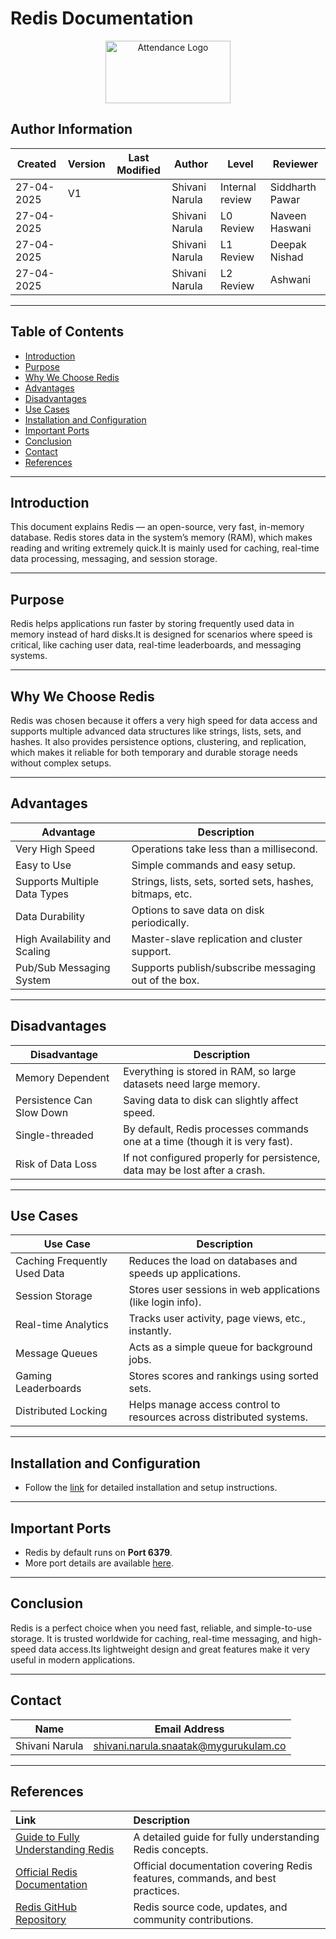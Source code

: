 # Redis Documentation

<p align="center">
  <img src="https://encrypted-tbn0.gstatic.com/images?q=tbn:ANd9GcQJrUIPz92r6o3cC76UZAYuU1vb7tmpCPmZAw&s" alt="Attendance Logo" height="100"width="200"/>
</p>

## Author Information

| **Created**       | **Version** | **Last Modified** | **Author**        | **Level**            | **Reviewer**  |
|--------------------|-------------|-------------------|-------------------|----------------------|---------------|
|   27-04-2025       |     V1      |                   |  Shivani Narula   | Internal review      | Siddharth Pawar |
|   27-04-2025       |             |                   |  Shivani Narula   | L0 Review            | Naveen Haswani |
|   27-04-2025       |             |                   |  Shivani Narula   | L1 Review            | Deepak Nishad |
|   27-04-2025       |             |                   |  Shivani Narula   | L2 Review            | Ashwani |

---

## Table of Contents

- [Introduction](#introduction)
- [Purpose](#purpose)
- [Why We Choose Redis](#why-we-choose-redis)
- [Advantages](#advantages)
- [Disadvantages](#disadvantages)
- [Use Cases](#use-cases)
- [Installation and Configuration](#installation-and-configuration)
- [Important Ports](#important-ports)
- [Conclusion](#conclusion)
- [Contact](#contact)
- [References](#references)

---

## Introduction

This document explains Redis — an open-source, very fast, in-memory database. Redis stores data in the system’s memory (RAM), which makes reading and writing extremely quick.It is mainly used for caching, real-time data processing, messaging, and session storage.

---

## Purpose

Redis helps applications run faster by storing frequently used data in memory instead of hard disks.It is designed for scenarios where speed is critical, like caching user data, real-time leaderboards, and messaging systems.

---

## Why We Choose Redis

Redis was chosen because it offers a very high speed for data access and supports multiple advanced data structures like strings, lists, sets, and hashes. It also provides persistence options, clustering, and replication, which makes it reliable for both temporary and durable storage needs without complex setups.

---

## Advantages

| **Advantage**                    | **Description**                                                                 |
|-----------------------------------|---------------------------------------------------------------------------------|
| Very High Speed                  | Operations take less than a millisecond.                                        |
| Easy to Use                      | Simple commands and easy setup.                                                 |
| Supports Multiple Data Types     | Strings, lists, sets, sorted sets, hashes, bitmaps, etc.                        |
| Data Durability                  | Options to save data on disk periodically.                                      |
| High Availability and Scaling    | Master-slave replication and cluster support.                                  |
| Pub/Sub Messaging System         | Supports publish/subscribe messaging out of the box.                           |

---

## Disadvantages

| **Disadvantage**                  | **Description**                                                                 |
|-----------------------------------|---------------------------------------------------------------------------------|
| Memory Dependent                  | Everything is stored in RAM, so large datasets need large memory.               |
| Persistence Can Slow Down         | Saving data to disk can slightly affect speed.                                  |
| Single-threaded                   | By default, Redis processes commands one at a time (though it is very fast).    |
| Risk of Data Loss                 | If not configured properly for persistence, data may be lost after a crash.     |

---

## Use Cases

| **Use Case**                      | **Description**                                                                 |
|-----------------------------------|---------------------------------------------------------------------------------|
| Caching Frequently Used Data      | Reduces the load on databases and speeds up applications.                      |
| Session Storage                  | Stores user sessions in web applications (like login info).                    |
| Real-time Analytics               | Tracks user activity, page views, etc., instantly.                             |
| Message Queues                    | Acts as a simple queue for background jobs.                                     |
| Gaming Leaderboards               | Stores scores and rankings using sorted sets.                                  |
| Distributed Locking               | Helps manage access control to resources across distributed systems.            |

---

## Installation and Configuration

- Follow the [link](https://github.com/snaatak-Downtime-Crew/Documentation/blob/SCRUMS-84-PRINCE/ot-ms-understanding/redis/poc/README.md) for detailed installation and setup instructions.

---

## Important Ports

- Redis by default runs on **Port 6379**.
- More port details are available [here](https://github.com/snaatak-Downtime-Crew/Documentation/blob/SCRUMS-84-PRINCE/ot-ms-understanding/redis/poc/README.md#important-ports).

---

## Conclusion

Redis is a perfect choice when you need fast, reliable, and simple-to-use storage. It is trusted worldwide for caching, real-time messaging, and high-speed data access.Its lightweight design and great features make it very useful in modern applications.

---

## Contact

| **Name**           | **Email Address**                                 |
|---------------------|--------------------------------------------------|
| Shivani Narula     | shivani.narula.snaatak@mygurukulam.co             |

---

## References

| **Link** | **Description** |
|:---------|:----------------|
| [Guide to Fully Understanding Redis](https://blog.logrocket.com/guide-to-fully-understanding-redis/) | A detailed guide for fully understanding Redis concepts. |
| [Official Redis Documentation](https://redis.io/docs/) | Official documentation covering Redis features, commands, and best practices. |
| [Redis GitHub Repository](https://github.com/redis/redis) | Redis source code, updates, and community contributions. |

